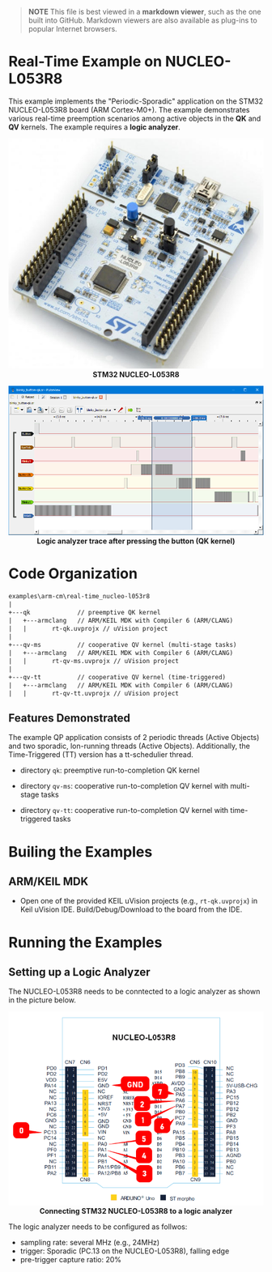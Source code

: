 > **NOTE**
This file is best viewed in a **markdown viewer**, such as the one built into GitHub. Markdown viewers are also available as plug-ins to popular Internet browsers.

# Real-Time Example on NUCLEO-L053R8
This example implements the "Periodic-Sporadic" application on the STM32 NUCLEO-L053R8 board (ARM Cortex-M0+). The example demonstrates various real-time preemption scenarios among active objects in the **QK** and **QV** kernels. The example requires a **logic analyzer**.

<p align="center">
<img src="./stm32-nucleo-l053r8.jpg"/><br>
<b>STM32 NUCLEO-L053R8</b>
</p>

<p align="center">
<img src="./real-time_trace.png"/><br>
<b>Logic analyzer trace after pressing the button (QK kernel)</b>
</p>

# Code Organization
```
examples\arm-cm\real-time_nucleo-l053r8
|
+---qk             // preemptive QK kernel
|   +---armclang   // ARM/KEIL MDK with Compiler 6 (ARM/CLANG)
|   |       rt-qk.uvprojx // uVision project
|
+---qv-ms          // cooperative QV kernel (multi-stage tasks)
|   +---armclang   // ARM/KEIL MDK with Compiler 6 (ARM/CLANG)
|   |       rt-qv-ms.uvprojx // uVision project
|
+---qv-tt          // cooperative QV kernel (time-triggered)
|   +---armclang   // ARM/KEIL MDK with Compiler 6 (ARM/CLANG)
|   |       rt-qv-tt.uvprojx // uVision project

```

## Features Demonstrated
The example QP application consists of 2 periodic threads (Active Objects) and two sporadic, lon-running threads (Active Objects). Additionally, the Time-Triggered (TT) version has a tt-schedulier thread.

- directory `qk`: preemptive run-to-completion QK kernel

- directory `qv-ms`: cooperative run-to-completion QV kernel with multi-stage tasks

- directory `qv-tt`: cooperative run-to-completion QV kernel with time-triggered tasks

# Builing the Examples

## ARM/KEIL MDK
- Open one of the provided KEIL uVision projects (e.g., `rt-qk.uvprojx`) in Keil uVision IDE. Build/Debug/Download to the board from the IDE.


# Running the Examples

## Setting up a Logic Analyzer
The NUCLEO-L053R8 needs to be conntected to a logic analyzer as shown in the picture below.

<p align="center">
<img src="./stm32-nucleo-l053r8_conn.png"/><br>
<b>Connecting STM32 NUCLEO-L053R8 to a logic analyzer</b>
</p>


The logic analyzer needs to be configured as follwos:
- sampling rate: several MHz (e.g., 24MHz)
- trigger: Sporadic (PC.13 on the NUCLEO-L053R8), falling edge
- pre-trigger capture ratio: 20%
